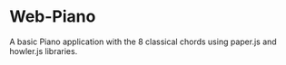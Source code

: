 # Web-Piano
A basic Piano application with the 8 classical chords using paper.js and howler.js libraries.

